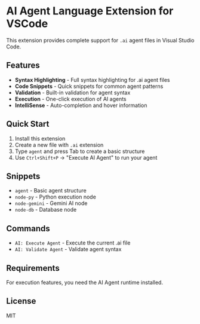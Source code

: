 # AI Agent Language Extension for VSCode

This extension provides complete support for `.ai` agent files in Visual Studio Code.

## Features

- **Syntax Highlighting** - Full syntax highlighting for .ai agent files
- **Code Snippets** - Quick snippets for common agent patterns
- **Validation** - Built-in validation for agent syntax
- **Execution** - One-click execution of AI agents
- **IntelliSense** - Auto-completion and hover information

## Quick Start

1. Install this extension
2. Create a new file with `.ai` extension
3. Type `agent` and press Tab to create a basic structure
4. Use `Ctrl+Shift+P` → "Execute AI Agent" to run your agent

## Snippets

- `agent` - Basic agent structure
- `node-py` - Python execution node
- `node-gemini` - Gemini AI node
- `node-db` - Database node

## Commands

- `AI: Execute Agent` - Execute the current .ai file
- `AI: Validate Agent` - Validate agent syntax

## Requirements

For execution features, you need the AI Agent runtime installed.

## License

MIT
